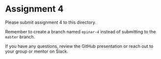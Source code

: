 # Assignment 4

Please submit assignment 4 to this directory.

Remember to create a branch named `epinar-4` 
instead of submitting to the `master` branch.

If you have any questions, review the GitHub presentation or reach
out to your group or mentor on Slack.
